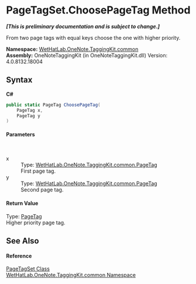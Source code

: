 # PageTagSet.ChoosePageTag Method 
 _**\[This is preliminary documentation and is subject to change.\]**_

From two page tags with equal keys choose the one with higher priority.

**Namespace:**&nbsp;<a href="bcdbab9c-63d1-48a4-6937-af53fb8d9a55">WetHatLab.OneNote.TaggingKit.common</a><br />**Assembly:**&nbsp;OneNoteTaggingKit (in OneNoteTaggingKit.dll) Version: 4.0.8132.18004

## Syntax

**C#**<br />
``` C#
public static PageTag ChoosePageTag(
	PageTag x,
	PageTag y
)
```


#### Parameters
&nbsp;<dl><dt>x</dt><dd>Type: <a href="81c6e496-d51e-9c76-3ed6-ab5e11c9381c">WetHatLab.OneNote.TaggingKit.common.PageTag</a><br />First page tag.</dd><dt>y</dt><dd>Type: <a href="81c6e496-d51e-9c76-3ed6-ab5e11c9381c">WetHatLab.OneNote.TaggingKit.common.PageTag</a><br />Second page tag.</dd></dl>

#### Return Value
Type: <a href="81c6e496-d51e-9c76-3ed6-ab5e11c9381c">PageTag</a><br />Higher priority page tag.

## See Also


#### Reference
<a href="554491c7-28c3-9873-8c41-84e47e982ada">PageTagSet Class</a><br /><a href="bcdbab9c-63d1-48a4-6937-af53fb8d9a55">WetHatLab.OneNote.TaggingKit.common Namespace</a><br />